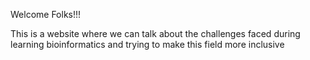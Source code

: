 Welcome Folks!!!


This is a website where we can talk about the challenges faced during learning bioinformatics and trying to make this field more inclusive

